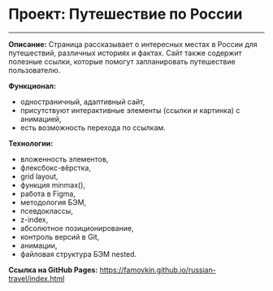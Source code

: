 # Проект: Путешествие по России
------
__Описание:__
Страница рассказывает о интересных местах в России для путешествий, различных историях и фактах. Сайт также содержит полезные ссылки, которые помогут запланировать путешествие пользователю.

__Функционал:__
* одностраничный, адаптивный сайт,
* присутствуют интерактивные элементы (ссылки и картинка) с анимацией,
* есть возможность перехода по ссылкам.

__Технологии:__
* вложенность элементов,
* флексбокс-вёрстка,
* grid layout,
* функция minmax(),
* работа в Figma,
* методология БЭМ,
* псевдоклассы,
* z-index,
* абсолютное позиционирование,
* контроль версий в Git,
* анимации,
* файловая структура БЭМ nested.

__Ссылка на GitHub Pages:__
https://famovkin.github.io/russian-travel/index.html

